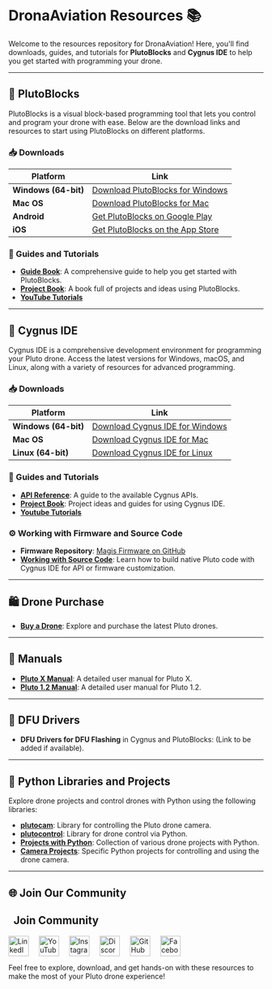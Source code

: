 # DronaAviation Resources 📚

Welcome to the resources repository for DronaAviation! Here, you'll find downloads, guides, and tutorials for **PlutoBlocks** and **Cygnus IDE** to help you get started with programming your drone.

---

## 🚀 PlutoBlocks

PlutoBlocks is a visual block-based programming tool that lets you control and program your drone with ease. Below are the download links and resources to start using PlutoBlocks on different platforms.

### 📥 Downloads

| Platform  | Link |
|-----------|------|
| **Windows (64-bit)** | [Download PlutoBlocks for Windows](https://create.dronaaviation.com/assets/downloads/PlutoBlocks/PlutoBlocks-Win-2-0-3.zip) |
| **Mac OS** | [Download PlutoBlocks for Mac](https://create.dronaaviation.com/assets/downloads/PlutoBlocks/PlutoBlocks-Mac-2.0.4.pkg) |
| **Android** | [Get PlutoBlocks on Google Play](https://play.google.com/store/apps/details?id=com.dronaaviation.pluto_blocks&pcampaignid=web_share) |
| **iOS** | [Get PlutoBlocks on the App Store](https://apps.apple.com/us/app/plutoblocks/id6502699131) |

### 📘 Guides and Tutorials

- **[Guide Book](https://create.dronaaviation.com/assets/downloads/PlutoBlocks/Guide%20to%20Pluto%20Blocks%20updated.pdf)**: A comprehensive guide to help you get started with PlutoBlocks.
- **[Project Book](https://create.dronaaviation.com/assets/downloads/PlutoBlocks/Project%20with%20Pluto%20using%20Pluto%20blocks%20(2.1).pdf)**: A book full of projects and ideas using PlutoBlocks.
- **[YouTube Tutorials](https://www.youtube.com/playlist?list=PLmchdkS6advGzzpvoXwljozqwHc6NVrsi)**
 

---

## 🌌 Cygnus IDE

Cygnus IDE is a comprehensive development environment for programming your Pluto drone. Access the latest versions for Windows, macOS, and Linux, along with a variety of resources for advanced programming.

### 📥 Downloads

| Platform  | Link |
|-----------|------|
| **Windows (64-bit)** | [Download Cygnus IDE for Windows](https://create.dronaaviation.com/assets/downloads/cygnus/Cygnus-Deneb-2-2-0-win.zip) |
| **Mac OS** | [Download Cygnus IDE for Mac](https://create.dronaaviation.com/assets/downloads/cygnus/Cygnus-Deneb-2-2-0-MacOS.zip) |
| **Linux (64-bit)** | [Download Cygnus IDE for Linux](https://create.dronaaviation.com/assets/downloads/cygnus/Cygnus-Deneb-2-2-0-linux.tar.gz) |

### 📘 Guides and Tutorials

- **[API Reference](https://create.dronaaviation.com/assets/downloads/cygnus/API%20Reference%5Bv2.1.3%5D.pdf)**: A guide to the available Cygnus APIs.
- **[Project Book](https://create.dronaaviation.com/assets/downloads/cygnus/Projects%20with%20Pluto_%20Using%20Cygnus%20IDE%20%28Version%201.1%29.pdf)**: Project ideas and guides for using Cygnus IDE.
 - **[Youtube Tutorials](https://www.youtube.com/playlist?list=PLmchdkS6advE6xuVQ1M2bqkUMmfwAoqUJ)**
### ⚙️ Working with Firmware and Source Code

- **Firmware Repository**: [Magis Firmware on GitHub](https://github.com/DronaAviation/Magis)
- **[Working with Source Code](https://create.dronaaviation.com/software/tutorials/cygnus-ide/working-with-source-code)**: Learn how to build native Pluto code with Cygnus IDE for API or firmware customization.

---

## 🛍️ Drone Purchase

- **[Buy a Drone](https://www.dronaaviation.com/store/)**: Explore and purchase the latest Pluto drones.

---

## 📑 Manuals

- **[Pluto X Manual](https://www.dronaaviation.com/support/manuals/PlutoX%20User%20Manual%20A6.pdf)**: A detailed user manual for Pluto X.
- **[Pluto 1.2 Manual](https://www.dronaaviation.com/support/manuals/Pluto1.2%20User%20Manual%20Final-compressed.pdf)**: A detailed user manual for Pluto 1.2.

---

## 🔧 DFU Drivers

- **DFU Drivers for DFU Flashing** in Cygnus and PlutoBlocks: (Link to be added if available).

---

## 🐍 Python Libraries and Projects

Explore drone projects and control drones with Python using the following libraries:

- **[plutocam](https://pypi.org/project/plutocam/)**: Library for controlling the Pluto drone camera.
- **[plutocontrol](https://pypi.org/project/plutocontrol/)**: Library for drone control via Python.
- **[Projects with Python](https://github.com/DronaAviation/PROJECTS_WITH_PYTHON/tree/main)**: Collection of various drone projects with Python.
- **[Camera Projects](https://github.com/DronaAviation/PROJECTS_WITH_PYTHON/tree/main/PlutoCam)**: Specific Python projects for controlling and using the drone camera.

---

## 🌐 Join Our Community

<h2>  Join Community</h2>
<div style="display: flex; gap: 20px;">
  <a href="https://www.linkedin.com/company/drona-aviation-pvt-ltd-/" target="_blank">
    <img src="https://cdn-icons-png.flaticon.com/512/174/174857.png" alt="LinkedIn" width="40">
  </a>
  <a href="https://www.youtube.com/@Dronaaviation" target="_blank">
    <img src="https://cdn-icons-png.flaticon.com/512/1384/1384060.png" alt="YouTube" width="40">
  </a>
  <a href="https://www.instagram.com/dronaaviation/" target="_blank">
    <img src="https://cdn-icons-png.flaticon.com/512/2111/2111463.png" alt="Instagram" width="40">
  </a>
  <a href="https://discord.com/invite/hJfxVCdb6z" target="_blank">
    <img src="https://cdn-icons-png.flaticon.com/512/2111/2111370.png" alt="Discord" width="40">
  </a>
  <a href="https://github.com/DronaAviation" target="_blank">
    <img src="https://cdn-icons-png.flaticon.com/512/2111/2111432.png" alt="GitHub" width="40">
  </a>
  <a href="https://www.facebook.com/dronaaviation" target="_blank">
    <img src="https://cdn-icons-png.flaticon.com/512/733/733547.png" alt="Facebook" width="40">
  </a>
</div>


Feel free to explore, download, and get hands-on with these resources to make the most of your Pluto drone experience!
